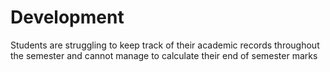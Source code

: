 # Development
Students are struggling to keep track of their academic records throughout the semester and cannot manage to calculate their end of semester marks
